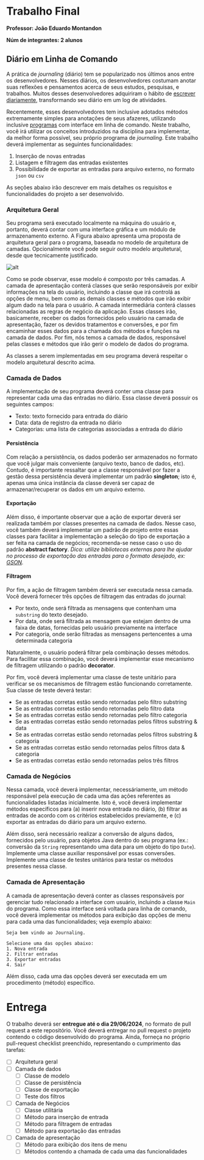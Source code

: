 # Trabalho Final

**Professor: João Eduardo Montandon**

**Núm de integrantes: 2 alunos**

## Diário em Linha de Comando

A prática de *journaling* (diário) tem se popularizado nos últimos anos entre os desenvolvedores.
Nesses diários, os desenvolvedores costumam anotar suas reflexões e pensamentos acerca de seus estudos, pesquisas, e trabalhos.
Muitos desses desenvolvedores adquiriram o hábito de [escrever diariamente](https://bennettgarner.medium.com/why-every-developer-should-keep-a-daily-code-journal-fb83ab848c6), transformando seu diário em um log de atividades.

Recentemente, esses desenvolvedores tem inclusive adotados métodos extremamente simples para anotações de seus afazeres, utilizando inclusive [programas](https://jrnl.sh/en/stable/) com interface em linha de comando.
Neste trabalho, você irá utilizar os conceitos introduzidos na disciplina para implementar, da melhor forma possível, seu próprio programa de *journaling*.
Este trabalho deverá implementar as seguintes funcionalidades:

1. Inserção de novas entradas
2. Listagem e filtragem das entradas existentes
3. Possibilidade de exportar as entradas para arquivo externo, no formato `json` ou `csv` 

As seções abaixo irão descrever em mais detalhes os requisitos e funcionalidades do projeto a ser desenvolvido.

### Arquitetura Geral

Seu programa será executado localmente na máquina do usuário e, portanto, deverá contar com uma interface gráfica e um módulo de armazenamento externo.
A Figura abaixo apresenta uma proposta de arquitetura geral para o programa, baseada no modelo de arquitetura de camadas.
Opcionalmente você pode seguir outro modelo arquitetural, desde que tecnicamente justificado.

![alt](./res/architecture.png)

Como se pode observar, esse modelo é composto por três camadas.
A camada de apresentação conterá classes que serão responsáveis por exibir informações na tela do usuário, incluindo a classe que irá controlá as opções de menu, bem como as demais classes e métodos que irão exibir algum dado na tela para o usuário.
A camada intermediária conterá classes relacionadas as regras de negócio da aplicação. Essas classes irão, basicamente, receber os dados fornecidos pelo usuário na camada de apresentação, fazer os devidos tratamentos e conversões, e por fim encaminhar esses dados para a chamada dos métodos e funções na camada de dados.
Por fim, nós temos a camada de dados, responsável pelas classes e métodos que irão gerir o modelo de dados do programa.

As classes a serem implementadas em seu programa deverá respeitar o modelo arquitetural descrito acima.

### Camada de Dados

A implementação de seu programa deverá conter uma classe para representar cada uma das entradas no diário.
Essa classe deverá possuir os seguintes campos:

* Texto: texto fornecido para entrada do diário
* Data: data de registro  da entrada no diário
* Categorias: uma lista de categorias associadas a entrada do diário

#### Persistência

Com relação a persistência, os dados poderão ser armazenados no formato que você julgar mais conveniente (arquivo texto, banco de dados, etc).
Contudo, é importante ressaltar que a classe responsável por fazer a gestão dessa persistência deverá implementar um padrão **singleton**; isto é, apenas uma única instância da classe deverá ser capaz de armazenar/recuperar os dados em um arquivo externo.

#### Exportação

Além disso, é importante observar que a ação de exportar deverá ser realizada também por classes presentes na camada de dados.
Nesse caso, você também deverá implementar um padrão de projeto entre essas classes para facilitar a implementação a seleção do tipo de exportação a ser feita na camada de negócios; recomenda-se nesse caso o uso do padrão **abstract factory**.
*Dica: utilize bibliotecas externas para lhe ajudar no processo de exportação das entradas para o formato desejado, ex: [GSON](https://github.com/google/gson).*

#### Filtragem

Por fim, a ação de filtragem também deverá ser executada nessa camada.
Você deverá fornecer três opções de filtragem das entradas do journal:

* Por texto, onde será filtrada as mensagens que contenham uma `substring` do texto desejado.
* Por data, onde será filtrada as mensagem que estejam dentro de uma faixa de datas, fornecidas pelo usuário previamente na interface
* Por categoria, onde serão filtradas as mensagens pertencentes a uma determinada categoria

Naturalmente, o usuário poderá filtrar pela combinação desses métodos.
Para facilitar essa combinação, você deverá implementar esse mecanismo de filtragem utilizando o padrão **decorator**.

Por fim, você deverá implementar uma classe de teste unitário para verificar se os mecanismos de filtragem estão funcionando corretamente.
Sua classe de teste deverá testar:

* Se as entradas corretas estão sendo retornadas pelo filtro substring
* Se as entradas corretas estão sendo retornadas pelo filtro data
* Se as entradas corretas estão sendo retornadas pelo filtro categoria
* Se as entradas corretas estão sendo retornadas pelos filtros substring & data
* Se as entradas corretas estão sendo retornadas pelos filtros substring & categoria
* Se as entradas corretas estão sendo retornadas pelos filtros data & categoria
* Se as entradas corretas estão sendo retornadas pelos três filtros

### Camada de Negócios

Nessa camada, você deverá implementar, necessáriamente, um método responsável pela execução de cada uma das ações referentes as funcionalidades listadas inicialmente.
Isto é, você deverá implementar métodos específicos para (a) inserir nova entrada no diário, (b) filtrar as entradas de acordo com os critérios estabelecidos previamente, e (c) exportar as entradas do diário para um arquivo externo.

Além disso, será necessário realizar a conversão de alguns dados, fornecidos pelo usuário, para objetos Java dentro do seu programa (ex.: conversão da `String` representando uma data para um objeto do tipo `Date`).
Implemente uma classe auxiliar responsável por essas conversões.
Implemente uma classe de testes unitários para testar os métodos presentes nessa classe.

### Camada de Apresentação

A camada de apresentação deverá conter as classes responsáveis por gerenciar tudo relacionado a interface com usuário, incluindo a classe `Main` do programa.
Como essa interface será voltada para linha de comando, você deverá implementar os métodos para exibição das opções de menu para cada uma das funcionalidades; veja exemplo abaixo:

```
Seja bem vindo ao Journaling.

Selecione uma das opções abaixo:
1. Nova entrada
2. Filtrar entradas
3. Exportar entradas
4. Sair
```

Além disso, cada uma das opções deverá ser executada em um procedimento (método) específico.

# Entrega

O trabalho deverá ser **entregue até o dia 29/06/2024**, no formato de pull request a este repositório.
Você deverá entregar no pull request o projeto contendo o código desenvolvido do programa. Ainda, forneça no próprio pull-request checklist preenchido, representando o cumprimento das tarefas:

- [ ] Arquitetura geral
- [ ] Camada de dados
  - [ ] Classe de modelo
  - [ ] Classe de persistência
  - [ ] Classe de exportação
  - [ ] Teste dos filtros
- [ ] Camada de Negócios
  - [ ] Classe utilitária
  - [ ] Método para inserção de entrada
  - [ ] Método para filtragem de entradas
  - [ ] Método para exportação das entradas
- [ ] Camada de apresentação
  - [ ] Método para exibição dos itens de menu
  - [ ] Métodos contendo a chamada de cada uma das funcionalidades
